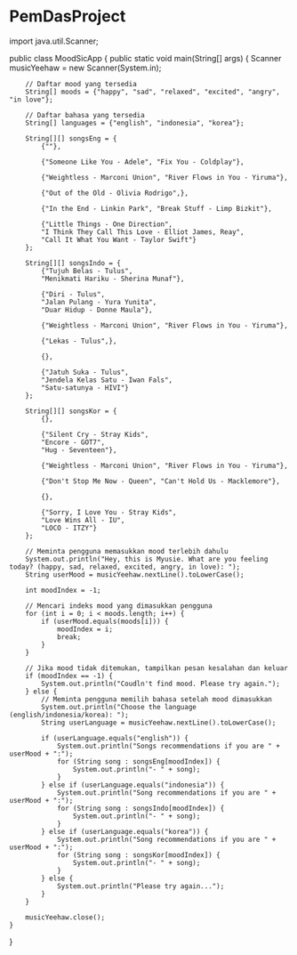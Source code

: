 # PemDasProject
import java.util.Scanner;

public class MoodSicApp {
    public static void main(String[] args) {
        Scanner musicYeehaw = new Scanner(System.in);

        // Daftar mood yang tersedia
        String[] moods = {"happy", "sad", "relaxed", "excited", "angry", "in love"};

        // Daftar bahasa yang tersedia
        String[] languages = {"english", "indonesia", "korea"};

        String[][] songsEng = {
            {""},

            {"Someone Like You - Adele", "Fix You - Coldplay"},

            {"Weightless - Marconi Union", "River Flows in You - Yiruma"},

            {"Out of the Old - Olivia Rodrigo",},

            {"In the End - Linkin Park", "Break Stuff - Limp Bizkit"},

            {"Little Things - One Direction",
            "I Think They Call This Love - Elliot James, Reay",
            "Call It What You Want - Taylor Swift"}
        };

        String[][] songsIndo = {
            {"Tujuh Belas - Tulus",
            "Menikmati Hariku - Sherina Munaf"},

            {"Diri - Tulus",
            "Jalan Pulang - Yura Yunita",
            "Duar Hidup - Donne Maula"},

            {"Weightless - Marconi Union", "River Flows in You - Yiruma"},

            {"Lekas - Tulus",},

            {},

            {"Jatuh Suka - Tulus",
            "Jendela Kelas Satu - Iwan Fals",
            "Satu-satunya - HIVI"}
        };

        String[][] songsKor = {
            {},

            {"Silent Cry - Stray Kids",
            "Encore - GOT7",
            "Hug - Seventeen"},

            {"Weightless - Marconi Union", "River Flows in You - Yiruma"},

            {"Don't Stop Me Now - Queen", "Can't Hold Us - Macklemore"},

            {},

            {"Sorry, I Love You - Stray Kids",
            "Love Wins All - IU",
            "LOCO - ITZY"}
        };

        // Meminta pengguna memasukkan mood terlebih dahulu
        System.out.println("Hey, this is Myusie. What are you feeling today? (happy, sad, relaxed, excited, angry, in love): ");
        String userMood = musicYeehaw.nextLine().toLowerCase();

        int moodIndex = -1;

        // Mencari indeks mood yang dimasukkan pengguna
        for (int i = 0; i < moods.length; i++) {
            if (userMood.equals(moods[i])) {
                moodIndex = i;
                break;
            }
        }

        // Jika mood tidak ditemukan, tampilkan pesan kesalahan dan keluar
        if (moodIndex == -1) {
            System.out.println("Coudln't find mood. Please try again.");
        } else {
            // Meminta pengguna memilih bahasa setelah mood dimasukkan
            System.out.println("Choose the language (english/indonesia/korea): ");
            String userLanguage = musicYeehaw.nextLine().toLowerCase();

            if (userLanguage.equals("english")) {
                System.out.println("Songs recommendations if you are " + userMood + ":");
                for (String song : songsEng[moodIndex]) {
                    System.out.println("- " + song);
                }
            } else if (userLanguage.equals("indonesia")) {
                System.out.println("Song recommendations if you are " + userMood + ":");
                for (String song : songsIndo[moodIndex]) {
                    System.out.println("- " + song);
                }
            } else if (userLanguage.equals("korea")) {
                System.out.println("Song recommendations if you are " + userMood + ":");
                for (String song : songsKor[moodIndex]) {
                    System.out.println("- " + song);
                }
            } else {
                System.out.println("Please try again...");
            }
        }

        musicYeehaw.close();
    }
}
